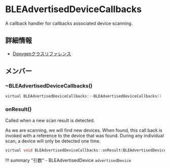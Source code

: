 # BLEAdvertisedDeviceCallbacks

A callback handler for callbacks associated device scanning. 

## 詳細情報

- [Doxygenクラスリファレンス](https://lang-ship.com/reference/ESP32/1.0.2/class_b_l_e_advertised_device_callbacks.html)

## メンバー

### ~BLEAdvertisedDeviceCallbacks()



```c
virtual BLEAdvertisedDeviceCallbacks::~BLEAdvertisedDeviceCallbacks()
```



### onResult()
Called when a new scan result is detected.

As we are scanning, we will find new devices. When found, this call back is invoked with a reference to the device that was found. During any individual scan, a device will only be detected one time. 
```c
virtual void BLEAdvertisedDeviceCallbacks::onResult(BLEAdvertisedDevice advertisedDevice)=0
```

!!! summary "引数"
	- BLEAdvertisedDevice `advertisedDevice` 



